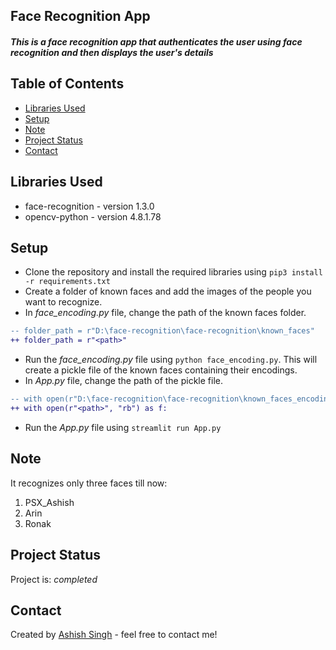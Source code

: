 ## Face Recognition App
##### This is a face recognition app that authenticates the user using face recognition and then displays the user's details

<!-- ## Demo Link -->
<!-- If you have a working demo of the project, provide the link so that readers can see your project in action. -->

## Table of Contents

- [Libraries Used](#libraries-used)
- [Setup](#setup)
- [Note](#note)
- [Project Status](#project-status)
- [Contact](#contact)

## Libraries Used

- face-recognition - version 1.3.0
- opencv-python - version 4.8.1.78

## Setup

- Clone the repository and install the required libraries using `pip3 install -r requirements.txt`
- Create a folder of known faces and add the images of the people you want to recognize.
- In *face_encoding.py* file, change the path of the known faces folder.

```diff
-- folder_path = r"D:\face-recognition\face-recognition\known_faces"
++ folder_path = r"<path>"
```

- Run the *face_encoding.py* file using `python face_encoding.py`. This will create a pickle file of the known faces containing their encodings.
- In *App.py* file, change the path of the pickle file.

```diff
-- with open(r"D:\face-recognition\face-recognition\known_faces_encodings.pkl", "rb") as f:
++ with open(r"<path>", "rb") as f:
```

- Run the *App.py* file using `streamlit run App.py`

## Note

It recognizes only three faces till now:

1. PSX_Ashish
2. Arin
3. Ronak

## Project Status

Project is: *completed*

## Contact

Created by [Ashish Singh](https://www.linkedin.com/in/45h15h/) - feel free to contact me!
